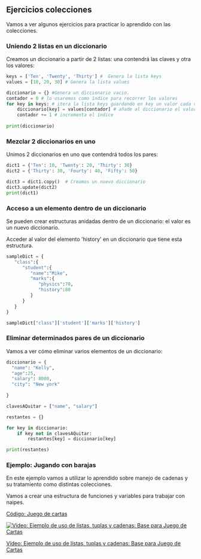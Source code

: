 ## Ejercicios colecciones

Vamos a ver algunos ejercicios para practicar lo aprendido con las colecciones.

### Uniendo 2 listas en un diccionario

Creamos un diccionario a partir de 2 listas: una contendrá las claves y otra los valores:

```python
keys = ['Ten', 'Twenty', 'Thirty'] #  Genera la lista keys
values = [10, 20, 30] # Genera la lista values

diccionario = {} #Genera un diccionario vacio.
contador = 0 # lo usaremos como índice para recorrer los valores
for key in keys: # itera la lista keys guardando en key un valor cada vez
    diccionario[key] = values[contador] # añade al diccionario el valor al que apunta "values[contador]" con clave "key"
    contador += 1 # incrementa el índice
    
print(diccionario)

```

### Mezclar 2 diccionarios en uno

Unimos 2 diccionarios en uno que contendrá todos los pares:

```python
dict1 = {'Ten': 10, 'Twenty': 20, 'Thirty': 30}
dict2 = {'Thirty': 30, 'Fourty': 40, 'Fifty': 50}

dict3 = dict1.copy()  # Creamos un nuevo diccionario
dict3.update(dict2)
print(dict1)
```


### Acceso a un elemento dentro de un diccionario

Se pueden crear estructuras anidadas dentro de un diccionario: el valor es un nuevo diccionario.

Acceder al valor del elemento 'history' en un diccionario que tiene esta estructura. 

```python
sampleDict = { 
   "class":{ 
      "student":{ 
         "name":"Mike",
         "marks":{ 
            "physics":70,
            "history":80
         }
      }
   }
}

sampleDict["class"]['student']['marks']['history']

```

### Eliminar determinados pares de un diccionario

Vamos a ver cómo eliminar varios elementos de  un diccionario:

```python
diccionario = {
  "name": "Kelly",
  "age":25,
  "salary": 8000,
  "city": "New york"
  
}

clavesAQuitar = ["name", "salary"]

restantes = {}

for key in diccionario:
    if key not in clavesAQuitar:
        restantes[key] = diccionario[key]

print(restantes)
```

### Ejemplo: Jugando con barajas

En este ejemplo vamos a utilizar lo aprendido sobre manejo de cadenas y su tratamiento como distintas colecciones.

Vamos a crear una estructura de funciones y variables para trabajar con naipes.

[Código: Juego de cartas](https://raw.githubusercontent.com/javacasm/CursoPython/master/codigo/7.8.1.JuegoCartas.py)


[![Vídeo: Ejemplo de uso de listas, tuplas y cadenas: Base para Juego de Cartas](https://img.youtube.com/vi/CsgLWsBVKc8/0.jpg)](https://drive.google.com/file/d/1TdRp69fXwIyta5yvBi-Nhw1LZDXvzrVS/view?usp=sharing)


[Vídeo: Ejemplo de uso de listas, tuplas y cadenas: Base para Juego de Cartas](https://drive.google.com/file/d/1TdRp69fXwIyta5yvBi-Nhw1LZDXvzrVS/view?usp=sharing)



